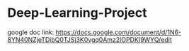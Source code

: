 # Deep-Learning-Project

google doc link: https://docs.google.com/document/d/1N6-8YN40NZjeTDibQ0TJSj3K0vgq0Amz2lOPDKI9WYQ/edit
